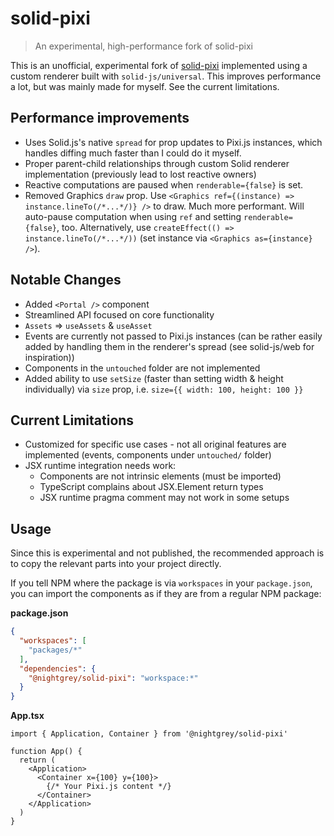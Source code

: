 # solid-pixi

> An experimental, high-performance fork of solid-pixi

This is an unofficial, experimental fork of [solid-pixi](https://github.com/sammccord/solid-pixi) implemented using a custom renderer built with `solid-js/universal`. This improves performance a lot, but was mainly made for myself. See the current limitations.

## Performance improvements

- Uses Solid.js's native `spread` for prop updates to Pixi.js instances, which handles diffing much faster than I could do it myself.
- Proper parent-child relationships through custom Solid renderer implementation (previously lead to lost reactive owners)
- Reactive computations are paused when `renderable={false}` is set.
- Removed Graphics `draw` prop. Use `<Graphics ref={(instance) => instance.lineTo(/*...*/)} />` to draw. Much more performant. Will auto-pause computation when using `ref` and setting `renderable={false}`, too. Alternatively, use `createEffect(() => instance.lineTo(/*...*/))` (set instance via `<Graphics as={instance} />`).

## Notable Changes

- Added `<Portal />` component
- Streamlined API focused on core functionality
- `Assets` => `useAssets` & `useAsset`
- Events are currently not passed to Pixi.js instances (can be rather easily added by handling them in the renderer's spread (see solid-js/web for inspiration))
- Components in the `untouched` folder are not implemented
- Added ability to use `setSize` (faster than setting width & height individually) via `size` prop, i.e. `size={{ width: 100, height: 100 }}`

## Current Limitations

- Customized for specific use cases - not all original features are implemented (events, components under `untouched/` folder)
- JSX runtime integration needs work:
  - Components are not intrinsic elements (must be imported)
  - TypeScript complains about JSX.Element return types
  - JSX runtime pragma comment may not work in some setups

## Usage

Since this is experimental and not published, the recommended approach is to copy the relevant parts into your project directly.

If you tell NPM where the package is via `workspaces` in your `package.json`, you can import the components as if they are from a regular NPM package:

**package.json**
```json
{
  "workspaces": [
    "packages/*"
  ],
  "dependencies": {
    "@nightgrey/solid-pixi": "workspace:*"
  }
}
```


**App.tsx**
```tsx
import { Application, Container } from '@nightgrey/solid-pixi'

function App() {
  return (
    <Application>
      <Container x={100} y={100}>
        {/* Your Pixi.js content */}
      </Container>
    </Application>
  )
}
```
